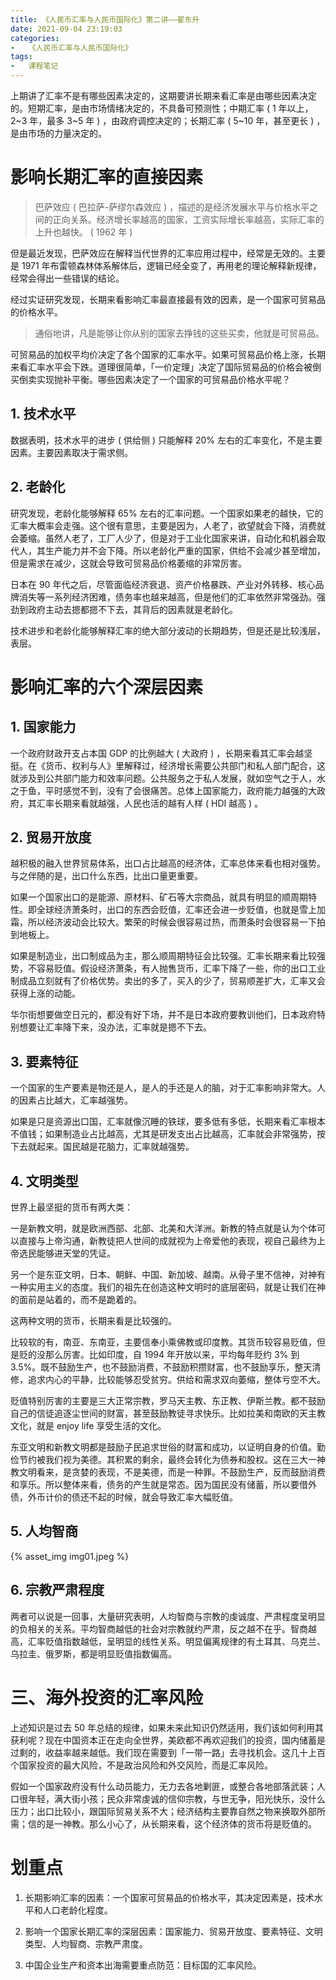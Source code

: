 ```yaml
---
title: 《人民币汇率与人民币国际化》第二讲——翟东升
date: 2021-09-04 23:19:03
categories:
-   《人民币汇率与人民币国际化》
tags:
-   课程笔记
---
```

​
上期讲了汇率不是有哪些因素决定的，这期要讲长期来看汇率是由哪些因素决定的。短期汇率，是由市场情绪决定的，不具备可预测性；中期汇率 ( 1 年以上，2\~3 年，最多 3\~5 年 ) ，由政府调控决定的；长期汇率 ( 5~10 年，甚至更长 ) ，是由市场的力量决定的。

# 影响长期汇率的直接因素
> 巴萨效应 ( 巴拉萨-萨缪尔森效应 ) ，描述的是经济发展水平与价格水平之间的正向关系。经济增长率越高的国家，工资实际增长率越高，实际汇率的上升也越快。 ( 1962 年 )

但是最近发现，巴萨效应在解释当代世界的汇率应用过程中，经常是无效的。主要是 1971 年布雷顿森林体系解体后，逻辑已经全变了，再用老的理论解释新规律，经常会得出一些错误的结论。

经过实证研究发现，长期来看影响汇率最直接最有效的因素，是一个国家可贸易品的价格水平。

> 通俗地讲，凡是能够让你从别的国家去挣钱的这些买卖，他就是可贸易品。

可贸易品的加权平均价决定了各个国家的汇率水平。如果可贸易品价格上涨，长期来看汇率水平会下跌。道理很简单，「一价定理」决定了国际贸易品的价格会被倒买倒卖实现抛补平衡。哪些因素决定了一个国家的可贸易品价格水平呢？

## 1. 技术水平
数据表明，技术水平的进步 ( 供给侧 ) 只能解释 20% 左右的汇率变化，不是主要因素。主要因素取决于需求侧。

## 2. 老龄化
研究发现，老龄化能够解释 65% 左右的汇率问题。一个国家如果老的越快，它的汇率大概率会走强。这个很有意思，主要是因为，人老了，欲望就会下降，消费就会萎缩。虽然人老了，工厂人少了，但是对于工业化国家来讲，自动化和机器会取代人，其生产能力并不会下降。所以老龄化严重的国家，供给不会减少甚至增加，但是需求在减少，这就会导致可贸易品价格萎缩的非常厉害。

日本在 90 年代之后，尽管面临经济衰退、资产价格暴跌、产业对外转移、核心品牌消失等一系列经济困难，债务率也越来越高，但是他们的汇率依然非常强劲。强劲到政府主动去摁都摁不下去，其背后的因素就是老龄化。

技术进步和老龄化能够解释汇率的绝大部分波动的长期趋势，但是还是比较浅层，表层。

# 影响汇率的六个深层因素
## 1. 国家能力
一个政府财政开支占本国 GDP 的比例越大 ( 大政府 ) ，长期来看其汇率会越坚挺。在《货币、权利与人》里解释过，经济增长需要公共部门和私人部门配合，这就涉及到公共部门能力和效率问题。公共服务之于私人发展，就如空气之于人，水之于鱼，平时感觉不到，没有了会很痛苦。总体上国家能力，政府能力越强的大政府，其汇率长期来看就越强，人民也活的越有人样 ( HDI 越高 ) 。

## 2. 贸易开放度
越积极的融入世界贸易体系，出口占比越高的经济体，汇率总体来看也相对强势。与之伴随的是，出口什么东西，比出口量更重要。

如果一个国家出口的是能源、原材料、矿石等大宗商品，就具有明显的顺周期特性。即全球经济萧条时，出口的东西会贬值，汇率还会进一步贬值，也就是雪上加霜，所以经济波动会比较大。繁荣的时候会很容易过热，而萧条时会很容易一下拍到地板上。

如果是制造业，出口制成品为主，那么顺周期特征会比较强。汇率长期来看比较强势，不容易贬值。假设经济萧条，有人抛售货币，汇率下降了一些，你的出口工业制成品立刻就有了价格优势。卖出的多了，买入的少了，贸易顺差扩大，汇率又会获得上涨的动能。

华尔街想要做空日元的，都没有好下场，并不是日本政府要教训他们，日本政府特别想要让汇率降下来，没办法，汇率就是摁不下去。

## 3. 要素特征
一个国家的生产要素是物还是人，是人的手还是人的脑，对于汇率影响非常大。人的因素占比越大，汇率越强势。

如果是只是资源出口国，汇率就像沉睡的铁球，要多低有多低，长期来看汇率根本不值钱；如果制造业占比越高，尤其是研发支出占比越高，汇率就会非常强势，按下去就起来。国民越是花脑力，汇率就越强势。

## 4. 文明类型
世界上最坚挺的货币有两大类：

一是新教文明，就是欧洲西部、北部、北美和大洋洲。新教的特点就是认为个体可以直接与上帝沟通，新教徒把人世间的成就视为上帝爱他的表现，视自己最终为上帝选民能够进天堂的凭证。

另一个是东亚文明，日本、朝鲜、中国、新加坡、越南。从骨子里不信神，对神有一种实用主义的态度。我们的祖先在创造这种文明时的底层密码，就是让我们在神的面前是站着的，而不是跪着的。

这两种文明的货币，长期来看是比较强的。

比较软的有，南亚、东南亚，主要信奉小乘佛教或印度教。其货币较容易贬值，但是贬的没那么厉害。比如印度，自 1994 年开放以来，平均每年贬约 3% 到 3.5%。既不鼓励生产，也不鼓励消费，不鼓励积攒财富，也不鼓励享乐，整天清修，追求内心的平静，比较能够忍受贫穷。供给和需求双向萎缩，整体亏空不大。

贬值特别厉害的主要是三大正常宗教，罗马天主教、东正教、伊斯兰教。都不鼓励自己的信徒追逐尘世间的财富，甚至鼓励教徒寻求快乐。比如拉美和南欧的天主教文化，就是 enjoy life 享受生活的文化。

东亚文明和新教文明都是鼓励子民追求世俗的财富和成功，以证明自身的价值。勤俭节约被我们视为美德。其积累的剩余，最终会转化为债券和股权。这在三大一神教文明看来，是贪婪的表现，不是美德，而是一种罪。不鼓励生产，反而鼓励消费和享乐。所以整体来看，债务的产生就是常态。因为国民没有储蓄，所以要借外债，外币计价的债还不起的时候，就会导致汇率大幅贬值。

## 5. 人均智商
{% asset_img img01.jpeg %}

## 6. 宗教严肃程度
两者可以说是一回事，大量研究表明，人均智商与宗教的虔诚度、严肃程度呈明显的负相关的关系。平均智商越低的社会对宗教就约严肃，反之越不在乎。智商越高，汇率贬值指数越低，呈明显的线性关系。明显偏离规律的有土耳其、乌克兰、乌拉圭、俄罗斯，都是明显贬值指数偏高。

# 三、海外投资的汇率风险
上述知识是过去 50 年总结的规律，如果未来此知识仍然适用，我们该如何利用其获利呢？现在中国资本正在走向全世界，美欧都不再欢迎我们的投资，国内储蓄是过剩的，收益率越来越低。我们现在需要到「一带一路」去寻找机会。这几十上百个国家投资的最大风险，不是政治风险和外交风险，而是汇率风险。

假如一个国家政府没有什么动员能力，无力去各地剿匪，或整合各地部落武装；人口很年轻，满大街小孩；民众非常虔诚的信仰宗教，与世无争，阳光快乐，没什么压力；出口比较小，跟国际贸易关系不大；经济结构主要靠自然之物来换取外部所需；信的是一神教。那么小心了，从长期来看，这个经济体的货币将是贬值的。

# 划重点
1.  长期影响汇率的因素：一个国家可贸易品的价格水平，其决定因素是，技术水平和人口老龄化程度。

2.  影响一个国家长期汇率的深层因素：国家能力、贸易开放度、要素特征、文明类型、人均智商、宗教严肃度。

3.  中国企业生产和资本出海需要重点防范：目标国的汇率风险。

​
